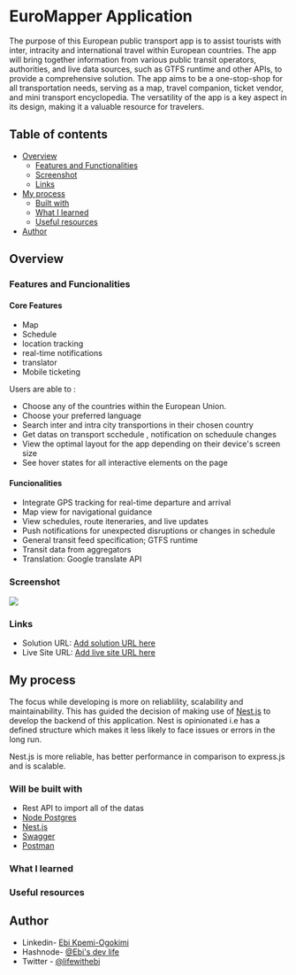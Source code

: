 # EuroMapper Application 
The purpose of this European public transport app is to assist tourists with inter, intracity and international travel within European countries. The app will bring together information from various public transit operators, authorities, and live data sources, such as GTFS runtime and other APIs, to provide a comprehensive solution. The app aims to be a one-stop-shop for all transportation needs, serving as a map, travel companion, ticket vendor, and mini transport encyclopedia. The versatility of the app is a key aspect in its design, making it a valuable resource for travelers.

## Table of contents

- [Overview](#overview)
  - [Features and Functionalities](#features-and-functionalities)
  - [Screenshot](#screenshot)
  - [Links](#links)
- [My process](#my-process)
  - [Built with](#built-with)
  - [What I learned](#what-i-learned)
  - [Useful resources](#useful-resources)
- [Author](#author)



## Overview

### Features and Funcionalities 

#### Core Features 
-  Map
-  Schedule 
-  location tracking 
-  real-time notifications 
-  translator 
-  Mobile ticketing 

Users are able to :

- Choose any of the countries within the European Union.
- Choose your preferred language
- Search inter and intra city transportions in their chosen country
- Get datas on transport scchedule , notification on scheduule changes 
- View the optimal layout for the app depending on their device's screen size
- See hover states for all interactive elements on the page


#### Funcionalities 

- Integrate GPS tracking for real-time departure and arrival 
- Map view for navigational guidance 
- View schedules, route iteneraries, and live updates
- Push notifications for unexpected disruptions or changes in schedule
- General transit feed specification; GTFS runtime 
- Transit data from aggregators 
- Translation: Google translate API 


### Screenshot

![](./screenshot.jpg)


### Links

- Solution URL: [Add solution URL here](https://your-solution-url.com)
- Live Site URL: [Add live site URL here](https://your-live-site-url.com)

## My process
The focus while developing is more on reliablility, scalability and maintainability. This has guided the decision of making use of [Nest.js](https://docs.nestjs.com/) to develop the backend of this application. Nest is opinionated i.e has a defined structure which makes it less likely to face issues or errors in the long run.

 Nest.js is more reliable, has better performance in comparison to express.js and is scalable.  

### Will be built with

- Rest API to import all of the datas
- [Node Postgres](https://node-postgres.com/) 
- [Nest.js](https://docs.nestjs.com/) 
- [Swagger](https://swagger.io/docs/)
- [Postman](https://web.postman.co/)


### What I learned


### Useful resources

## Author

- Linkedin- [Ebi Kpemi-Ogokimi](https://www.linkedin.com/in/ebi-kpemi-ogokimi/)
- Hashnode- [@Ebi's dev life](https://ebixx.hashnode.dev)
- Twitter - [@lifewithebi](https://twitter.com/lifewithebi)

